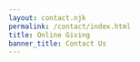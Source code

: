 ```yaml
---
layout: contact.njk
permalink: /contact/index.html
title: Online Giving
banner_title: Contact Us
---
```

